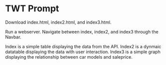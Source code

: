 # TWT Prompt

Download index.html, index2.html, and index3.html.

Run a webserver. Navigate between index, index2, and index3 through the Navbar.

Index is a simple table displaying the data from the API. Index2 is a dynmaic datatable displaying the data with user interaction. Index3 is a simple graph displaying the relationship between car models and saleprice.
